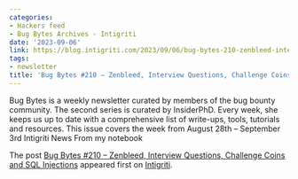 ```yaml
---
categories:
- Hackers feed
- Bug Bytes Archives - Intigriti
date: '2023-09-06'
link: https://blog.intigriti.com/2023/09/06/bug-bytes-210-zenbleed-interview-questions-challenge-coins-and-sql-injections/
tags:
- newsletter
title: 'Bug Bytes #210 – Zenbleed, Interview Questions, Challenge Coins and SQL Injections'
---
```


<p>Bug Bytes is a weekly newsletter curated by members of the bug bounty community. The second series is curated by InsiderPhD. Every week, she keeps us up to date with a comprehensive list of write-ups, tools, tutorials and resources. This issue covers the week from August 28th &#8211; September 3rd Intigriti News From my notebook</p> <p>The post <a href="https://blog.intigriti.com/2023/09/06/bug-bytes-210-zenbleed-interview-questions-challenge-coins-and-sql-injections/">Bug Bytes #210 &#8211; Zenbleed, Interview Questions, Challenge Coins and SQL Injections</a> appeared first on <a href="https://blog.intigriti.com">Intigriti</a>.</p>
